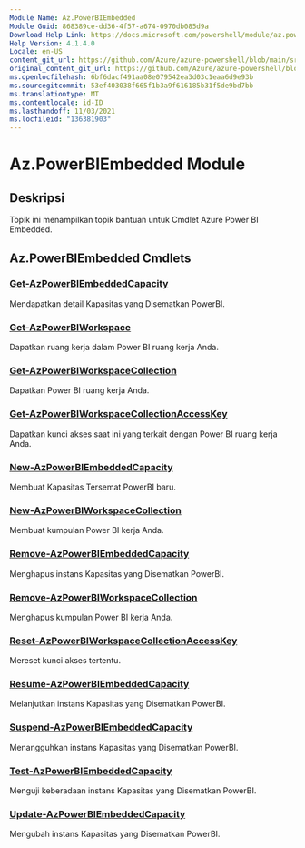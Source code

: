 ```yaml
---
Module Name: Az.PowerBIEmbedded
Module Guid: 868389ce-dd36-4f57-a674-0970db085d9a
Download Help Link: https://docs.microsoft.com/powershell/module/az.powerbiembedded
Help Version: 4.1.4.0
Locale: en-US
content_git_url: https://github.com/Azure/azure-powershell/blob/main/src/PowerBIEmbedded/PowerBIEmbedded/help/Az.PowerBIEmbedded.md
original_content_git_url: https://github.com/Azure/azure-powershell/blob/main/src/PowerBIEmbedded/PowerBIEmbedded/help/Az.PowerBIEmbedded.md
ms.openlocfilehash: 6bf6dacf491aa08e079542ea3d03c1eaa6d9e93b
ms.sourcegitcommit: 53ef403038f665f1b3a9f616185b31f5de9bd7bb
ms.translationtype: MT
ms.contentlocale: id-ID
ms.lasthandoff: 11/03/2021
ms.locfileid: "136381903"
---
```

# Az.PowerBIEmbedded Module
## Deskripsi
Topik ini menampilkan topik bantuan untuk Cmdlet Azure Power BI Embedded.

## Az.PowerBIEmbedded Cmdlets
### [Get-AzPowerBIEmbeddedCapacity](Get-AzPowerBIEmbeddedCapacity.md)
Mendapatkan detail Kapasitas yang Disematkan PowerBI.

### [Get-AzPowerBIWorkspace](Get-AzPowerBIWorkspace.md)
Dapatkan ruang kerja dalam Power BI ruang kerja Anda.

### [Get-AzPowerBIWorkspaceCollection](Get-AzPowerBIWorkspaceCollection.md)
Dapatkan Power BI ruang kerja Anda.

### [Get-AzPowerBIWorkspaceCollectionAccessKey](Get-AzPowerBIWorkspaceCollectionAccessKey.md)
Dapatkan kunci akses saat ini yang terkait dengan Power BI ruang kerja Anda.

### [New-AzPowerBIEmbeddedCapacity](New-AzPowerBIEmbeddedCapacity.md)
Membuat Kapasitas Tersemat PowerBI baru.

### [New-AzPowerBIWorkspaceCollection](New-AzPowerBIWorkspaceCollection.md)
Membuat kumpulan Power BI kerja Anda.

### [Remove-AzPowerBIEmbeddedCapacity](Remove-AzPowerBIEmbeddedCapacity.md)
Menghapus instans Kapasitas yang Disematkan PowerBI.

### [Remove-AzPowerBIWorkspaceCollection](Remove-AzPowerBIWorkspaceCollection.md)
Menghapus kumpulan Power BI kerja Anda.

### [Reset-AzPowerBIWorkspaceCollectionAccessKey](Reset-AzPowerBIWorkspaceCollectionAccessKey.md)
Mereset kunci akses tertentu.

### [Resume-AzPowerBIEmbeddedCapacity](Resume-AzPowerBIEmbeddedCapacity.md)
Melanjutkan instans Kapasitas yang Disematkan PowerBI.

### [Suspend-AzPowerBIEmbeddedCapacity](Suspend-AzPowerBIEmbeddedCapacity.md)
Menangguhkan instans Kapasitas yang Disematkan PowerBI.

### [Test-AzPowerBIEmbeddedCapacity](Test-AzPowerBIEmbeddedCapacity.md)
Menguji keberadaan instans Kapasitas yang Disematkan PowerBI.

### [Update-AzPowerBIEmbeddedCapacity](Update-AzPowerBIEmbeddedCapacity.md)
Mengubah instans Kapasitas yang Disematkan PowerBI.


